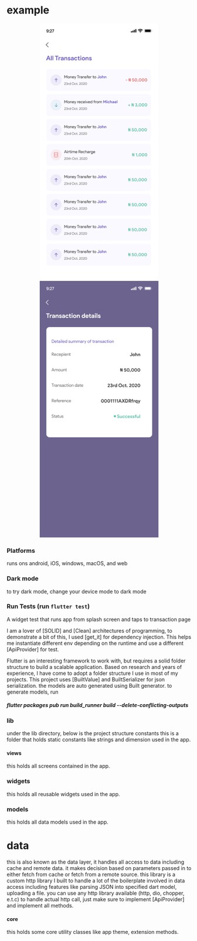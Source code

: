# example
<p align="center">
  <img src="https://github.com/wiseminds/fintech-demo/raw/main/screenshots/all-transactions.png" alt="Screenshot" height="700" />
  <img src="https://github.com/wiseminds/fintech-demo/raw/main/screenshots/transaction-details.png" alt="Screenshot" height="700" />
</p> 



### Platforms
runs ons android, iOS, windows, macOS, and web
### Dark mode
to try dark mode, change your device mode to dark mode

#### 

### Run Tests (run `flutter test`)
A widget test that runs app from splash screen and taps to transaction page


I am a lover of [SOLID] and [Clean] architectures of programming, to demonstrate a bit of this, I used [get_it] for dependency injection. This helps me instantiate different env depending on the runtime and use a different [ApiProvider] for test.

Flutter is an interesting framework to work with, but requires a solid folder structure to build a scalable application. Based on research and years of experience, I have come to adopt a folder structure I use in most of my projects.
This project uses [BuiltValue] and BuiltSerializer for json serialization.
the models are auto generated using Built generator.
to generate models, run 
##### flutter packages pub run build_runner build --delete-conflicting-outputs



 
### lib
under the lib directory, below is the project structure
constants
this is a folder that holds static constants like strings and dimension used in the app.

#### views
this holds all screens contained in the app.
### widgets
this holds all reusable widgets used in the app.

### models
this holds all data models used in the app.

# data
this is also known as the data layer, it handles all access to data including cache and remote data. it makes decision based on parameters passed in to either fetch from cache or fetch from a remote source.
this library is a custom http library I built to handle a lot of the boilerplate involved in data access including features like parsing JSON into specified dart model, uploading a file.
you can use any http library available (http, dio, chopper, e.t.c) to handle actual http call, just make sure to implement [ApiProvider] and implement all methods.

#### core 
this holds some core utility classes like app theme, extension methods.